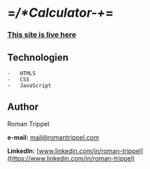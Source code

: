 # **=_/*Calculator-+_=**

### [This site is live here](https://rtrippel.github.io/ReDI-Calculator/)

## Technologien
    -   HTML5
    -   CSS
    -   JavaScript

## Author

Roman Trippel

**e-mail:** [mail@romantrippel.com](mailto:mail@romantrippel.com)


**LinkedIn:** [www.linkedin.com/in/roman-trippel](https://www.linkedin.com/in/roman-trippel)